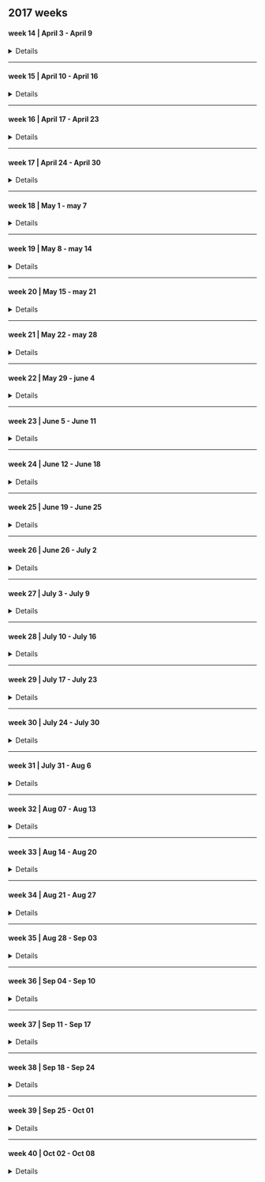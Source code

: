 ## 2017 weeks

#### week 14 | April 3 - April 9

<details>

##### 2017, April 3 --- Monday

|Time | Glucose | Units | Comment|
|-------|------|-------|---------------|
|       |      |       | uneasy sleep  |
| 08:00 | 15.3 | 12 NR |               | 
| 11:00 |      |       |  soup         |
| 13:00 | 23.4 | 14 NR |               |
| 16:24 | 21   | 20 NR |               | 
| 21:00 |      |       | Salade, Rode Biet |
| 22:00 | 18   | 50 TJ |                   |

##### 2017, April 4 --- Tuesday

|Time | Glucose | Units | Comment|
|-------|-------|-------|---------------------|
|       |       |       | good sleep          |
| 08:15 | 9.7   | 10 NR |                     |
| 13:00 | 19.2  | 12 NR |                     |
| 1600  |       |       | bag of crisps/snack |
| 19:47 | 16.2  | 20 NR |                     |
| 22:00 |       | 50 TJ |                     |

##### 2017, April 5 --- Wednesday

|Time | Glucose | Units | Comment|
|-------|------|-------|---------|
| 08:15 | 11.5 | 12 NR |         |
| 13:00 | 18.2 | 14 NR |         |
| 16:00 |      |       | orange big  |
| 18:00 | 22.1 | 20 NR |             |
| 22:00 |      | 50 TJ | snack .. i don't know what |

##### 2017, April 6 --- Thursday

|Time | Glucose | Units | Comment|
|-----|--------|--------|-------------------------------------|
| 08:15 | 15.3 |  12 NR |                                     |
| 10:00 |      |        |  half big orange                    |
| 13:00 | 21   |  14 NR |                                     |
| 15:00 |      |        | granaat appel drink + casave crisps |
| 18:00 | 27.1 |  20 NR |                                     |
| 19:00 |      |        | juice                               |
| 22:00 | 22   |  50 TJ |                                     |

##### 2017, April 7 --- Friday

|Time | Glucose | Units | Comment|
|-----|---------|-------|--------|
| 8:30  | 11.5  | 12 NR |        | 
| 12:00 | 17.5  |  4 NR |        |
| 13:00 | ?     | 12 NR |        |
| 16:00 | 23.7  |  6 NR |               |
| 16:40 | 20 eh |       | early dinner  |
| 22:00 |       | 50 TJ |               | 

##### 2017, April 8 --- Saterday

|Time | Glucose | Units | Comment|
|-----|---------|-------|--------|
| 05:00 |       |       | 's nacht chocolade. (honger) |
| 08:00 | 17.0  | 14 NR |        | 
| 13:00 | 21.0  | 14 NR |        | 
| 15:30 | 21.0  |  6 NR |        |
| 18:00 | 21.0  | 22 NR |        |
| 22:00 |       | 54 TJ |        |

##### 2017, April 9 --- Sunday

|Time | Glucose | Units | Comment|
|-----|---------|-------|--------|
| 08:30 |  12.9 | 14 NR |        |
| 13:00 |  24.0 | 14 NR |        |
| 17:20 |  22.0 | 22 NR |        |
| 22:00 |  20.4 | 50 TJ |        |

</details>




---------------

#### week 15 | April 10 - April 16

<details>

##### 2017, April 10 --- Monday

|Time | Glucose | Units | Comment|
|-----|---------|-------|--------|
| 07:00 |       |       | not feeling ok |
| 08:00 | 12.7  | 14 NR |                |
| 10:00 |       |  6 NR |                |
| 13:00 | 19.7  | 14 NR | feeling OK     |
| 18:00 | 19.3  | 22 NR | feeling OK     |
| 20:00 |       |       | wit bolletje and sap |
| 22:00 |       |  6 NR |                |
| 22:00 |       | 50 TJ |                |


##### 2017, April 11 --- Tuesday

|Time | Glucose | Units | Comment|
|-----|---------|-------|--------|
| 06:00 |         |       | poor sleep  |
| 08:15 | 17.7    | 14 NR |             |
| 12:15 | 22.2    |  6 NR |           |
| 12:45 |         |       | lunch  |
| 13:15 |         | 14 NR |        |
| 15:00 |         |       | sandwhich |
| 17:15 | 27      | 22 NR |        |
| 19:50 | 20.1    |  6 NR |        |
| 22:10 | 16.4    | 50 TJ |        |

##### 2017, April 12 --- Wednesday

|Time | Glucose | Units | Comment|
|-----|---------|-------|--------|
| 08:15 | 9.3  | 14 NR |     |
| 12:20 | 21.7 |  6 NR |     |
| 13:00 |      | 14 NR |     |
| 13:00 |      |       | lunch      |
| 15:45 | 24.2 |  6 NR |            |
| 16:40 |      |       | cup a soup |
| 18:00 | 24   | 22 NR |            |
| 22:00 | 15.1 |  4 NR |            |
| 22:00 |      | 50 TJ |            |

##### 2017, April 13 --- Thursday

|Time | Glucose | Units | Comment|
|-----|---------|-------|--------|
| 08:15 |  14.1 | 16 NR |        |
| 11:45 | 23.9  |  6 NR |        |
| 12:45 | 24.6  | 16 NR |        |
| 14:20 |      |        | orange + 1/5 banana |
| 18:00 | 22.0 |  22 NR |        |
| 19:20 | 22.0 |        |        |
| 22:00 |      |  55 TJ |  per dienstdoende mdl arts |


##### 2017, April 14  --- Friday

|Time | Glucose | Units | Comment|
|-----|---------|-------|--------|
| 06:00 |       |       | poor sleep  |
| 08:15 | 10.0  | 14 NR |             |
| 11:30 | 24.4  |  6 NR |             |
| 18:00 | 22    | 22 NR |             |
| 22:00 | 23    |  6 NR |             |
| 22:00 |       | 55 TJ |             |

##### 2017, April 15 --- Saterday

|Time | Glucose | Units | Comment|
|-----|---------|-------|--------|
| 07:50 | 14.9  | 16 NR |        |
| 12:45 | 19.9  | 18 NR |        |
| 18:00 | 22.2  | 24 NR |        |
| 22:00 |       | 55 TJ |        |

##### 2017, April 16 --- Sunday

|Time | Glucose | Units | Comment|
|-----|---------|-------|--------|
|       |       |          |  slecht geslapen door hoest |
|       |       |          |  taai slijm                 |
| 07:20 |       |          |  hoest drank                |
| 08:20 | 12.6  |  16 NR   |                             |
| 13:00 | 15.1  |  16 NR   |                             |
| 18:35 | 19.2  |  24 NR   |                             |
| 22:00 | 27.3  |  7  NR   | net na sinas appelsap       |
| 22:00 |       |  55 TJ   |                             |

</details>

---------------

#### week 16 | April 17 - April 23

<details>

##### 2017, April 17 --- Monday

|Time | Glucose | Units | Comment|
|-----|---------|-------|--------|
| 03:20 |       |          |  hoest drank   |
| 08:20 | 13.3  |  14 NR   |                |
| 13:20 | 20.2  |  14 NR   |        |
| 17:30 | 25    |   8 NR   | misselijk na opstaan  |
| 18:30 |       |  22 NR   | niet misselijk meer   |
| 22:00 |       |  55 TJ   | voelt redelijk        | 

##### 2017, April 18 --- Tuesday

|Time | Glucose | Units | Comment|
|-----|---------|-------|--------|
| 07:45 | 12.9  | 16 NR |        |
| 12:30 | 23.2  |  4 NR | lunch  |
| 13:30 | 23.2  | 15 NR |        |
| 17:50 | 17    | 24 NR | diner  |
| 22:00 | 19    | 3 NR  |        |
| 22:00 |       | 56 TJ |        |

##### 2017, April 19 --- Wednesday

|Time | Glucose | Units | Comment|
|-------|------|--------|--------|
| 08:00 | 13.3 | 16 NR  |        |
| 12:15 | 19.0 |  4 NR 
| 13:20 |      | 14 NR 
| 18:00 |      | 22 NR  | diner |
| 21:00 |      |        | snack |
| 22:00 |      | 56 TJ  |       |
| 00:30 | 21   |  6 NR  |       |

##### 2017, April 20 --- Thursday

|Time | Glucose | Units | Comment|
|-------|------|--------|--------|
| 07:45 | 11.2  | 16 NR | hungry |
| 12:30 | 19.2  | 18 NR |        |
| 18:00 | 19.4  | 26 NR |        |
| 21:30 | 15.0  | 55 TJ |        |

##### 2017, April 21 --- Friday

|Time | Glucose | Units | Comment|
|-------|------|--------|------------------|
| 03:00 |      |        | hoest drank      |
| 08:15 | 14.9 | 16 NR  |                  |
| 13:00 | 27.  | 18 NR  | net na traplopen |
| 16:00 |      |        | mandarijn        |
| 16:25 | 26   |  8 NR  |                  |
| 19:00 | 19.0 | 26 NR  |                  |
| 22:00 |      | 55 TJ  |                  |

##### 2017, April 22 --- Saterday

|Time | Glucose | Units | Comment|
|-------|------|--------|------------------|
| 07:00 |      |        | good sleep       | 
| 08:00 | 8.5  | 14 NR  |                  |
| 12:45 | 26   | 19 NR  |                  |
| 16:30 | 24   |  8 NR  |                  |
| 18:00 |      | 22 NR  | dinner           |
| 22:00 | 16   |  3 NR  |                  |
| 22:00 |      | 55 TJ  |                  |

##### 2017, April 23 --- Sunday

|Time | Glucose | Units | Comment|
|-------|------|--------|------------------|
| 08:05 | 10.5 | 15 NR  |                  |
| 13:20 | 23   | 20 NR  | niet nuchter     |
| 18:20 | 21   | 26 NR  |                  |
| 22:00 | 20   |  4 NR  |                  |
| 22:00 |      | 55 TJ  |                  |

</details>

---------------

#### week 17 | April 24 - April 30

<details>

##### 2017, April 24 --- Monday

|Time | Glucose | Units | Comment|
|-------|------|--------|------------------|
| 08:00 | 8.5  |  14 NR |            |
| 12:45 | 19.0 |  18 NR |            |  
| 18:00 | 16.4 |  25 NR | diner      |
| 21:00 |      |        | snack      |
| 22:00 | 15.9 |  56 TJ | niet bij gespoten  |

##### 2017, April 25 --- Tuesday

|Time | Glucose | Units | Comment|
|-------|------|--------|------------------|
| 08:30 | 12.3 |  16 NR | wakker sinds 06:30 |
| 12:45 | 17   |  18 NR |                    |
| 17:45 | 16.2 |  26 NR | diner              |
| 19:45 | 16.4 |        |                    |
| 22:00 |      |  58 TJ | niet bij gespoten  |

##### 2017, April 26 --- Wednesday

|Time | Glucose | Units | Comment|
|-------|------|--------|------------------|
| 08:10 | 10.7 |  16 NR |   |
| 13:00 | 16.1 |  18 NR |   |
| 19:10 | 19   |  27 NR | laat diner        |
| 23:00 | --   |  58 TJ | niet bij gespoten |

##### 2017, April 27 --- Thursday

|Time | Glucose | Units | Comment|
|-------|------|--------|------------------|
| 08:20 | 10.9 | 16 NR  | gebroken nachtrust |
| 13:00 | 19.  | 19 NR  |                    |
| 17:15 | 20.  | 14 NR  | na sinasappel      |
| 21:00 |      | 10 NR  | laat diner         |
| 22:00 |      | 58 TJ  | niet bij gespoten  |

##### 2017, April 28 --- Friday

|Time | Glucose | Units | Comment|
|-------|------|--------|-------------------|
| 08:00 | 13.1 | 16 NR  |                   | 
| 13:00 |      | 20 NR  |                   |
| 18:10 | 17.2 | 29 NR  |                   |
| 22:00 | 19.2 | 62 TJ  | niet bij gespoten |
 
##### 2017, April 29 --- Saterday

|Time | Glucose | Units | Comment|
|-------|------|--------|-------------------|
| 08:00 | 10.9 | 18 NR  |                   |
| 13:00 | 19.0 | 20 NR  |                   |
| 18:00 | 20.2 | 29 NR  |                   |
| 22:20 |      | 62 TJ  | niet bij gespoten |

##### 2017, April 30 --- Sunday

|Time | Glucose | Units | Comment|
|-------|------|--------|------------------|
| 08:15 | 13.3 | 20 NR  |  + 2 NR          |
| 12:11 | 17.3 | 20 NR  |                  |
| 19.00 | 29.0 | 29 NR  | net na sap.      |
| 22:20 |      | 62 TJ  |                  |
| 22:20 |      |  4 NR  | wel bijgespoten  |

</details>

---------------

#### week 18 | May 1 - may 7

<details>

##### 2017, May 1 --- Monday

|Time | Glucose | Units | Comment|
|-------|------|--------|------------------|
| 08:15 | 8.8  | 18 NR  |                  |
| 13:30 |      | 20 NR  |                  |
| 18:00 |      | 29 NR  |                  |
| 22:20 | 22   | 62 TJ  | 6 NR bij         | 

##### 2017, May 2 --- Tuesday

|Time | Glucose | Units | Comment|
|-------|------|--------|------------------|
|       |      |        | neuropathic pain |
| 08:15 | 11.3 | 18 NR  |                  |
|       |      |        | rubbed nose, caused nose bleed |
| 12:40 | 21.2 | 20 NR  |                  |
| 18:20 |      | 29 NR  |                  |
| 22:30 | 21   | 62 TJ  | 6 NR bij         |

##### 2017, May 3 --- Wednesday

|Time | Glucose | Units | Comment|
|-------|------|--------|------------------|
| 8:20  | 11.5 | 20 NR  |                  |
| 10:20 |      |        | various eating, but feeling good | 
| 13:00 | 27   | 22 NR  |                  |
| 18:00 |      | 29 NR  |                  |
| 22:30 | 25   | 62 TJ  | 7 NR bij         |

##### 2017, May 4 --- Thursday

|Time | Glucose | Units | Comment|
|-------|------|--------|------------------|
| 08:10 | 10.3 | 18 NR  |                  |
| 12:20 |      | 22 NR  |                  |
| 18:00 | 20.1 | 29 NR  |                  |
| 22:20 | 25.8 | 62 TJ  | 8 NR  bij        |   

##### 2017, May 5 --- Friday

|Time | Glucose | Units | Comment|
|-------|------|--------|------------------|
| 08:10 | 13.3 | 20 NR  |                  |
| 13:10 | 18.3 | 20 NR  |                  |
|       |      |        | koek             |
| 18:10 |      | 31 NR  |                  |
| 22:20 |      | 62 TJ  | 6 NR bij         |

##### 2017, May 6 --- Saterday

|Time | Glucose | Units | Comment|
|-------|------|--------|------------------|
| 08:05 | 13.2 | 20 NR  |                  |
| 13:10 | 20.9 | 20 NR  |          |
| 18:10 |      | 29 NR  |          |
| 22:10 | 24.3 | 62 TJ  | 8 NR bij | 

##### 2017, May 7 --- Sunday

|Time | Glucose | Units | Comment|
|-------|------|--------|------------------|
| 08:00 | 14.3 |  22 NR | slecht geslapen  |
| 13:00 | 18.9 |  20 NR |                  |
| 17:30 | 20.4 |  29 NR |                  |
| 22:20 | 21.4 |  62 TJ | 6 NR bij         | 

</details>

---------------

#### week 19 | May 8 - may 14

<details>

##### 2017, May 8 --- Monday

|Time | Glucose | Units | Comment|
|-------|------|--------|------------------|
| 08:10 | 13.5 |  21 NR |                  |
| 13:40 | 22.1 |  22 NR |                  |
| 18:20 | 28   |  31 NR | net iets gegeten |
| 22:30 | 25.3 |   8 NR | late snack voor meting | 
|       |      |  62 TJ |                        |

##### 2017, May 9 --- Tuesday

|Time | Glucose | Units | Comment|
|-------|------|--------|------------------|
| 08:20 | 16.9 | 22 NR  | all een tijdje wakker |
| 13:00 | 22.2 | 24 NR  |                       |
| 18:00 |      | 29 NR  | niet geslapen sinds 13:00 |
| 23:30 | 21   |  6 NR  | 62 TJ                     |

##### 2017, May 10 --- Wednesday

|Time | Glucose | Units | Comment|
|-------|------|--------|------------------|
| 08:30 | 15.4 | 22 NR  | rechter b.been   |
| 13:50 | 26.2 | 24 NR  | buik (zuid)      |
| 18:10 | 25.5 | 31 NR  |                  |
| 22:10 | 19.7 |  4 NR  | 62 TJ            |

##### 2017, May 11 --- Thursday

|Time | Glucose | Units | Comment|
|-------|------|--------|------------------|
| 08:10 | 11.8 | 20 NR  |                  |
| 13:00 | 21   | 24 NR  |                  |
| 18:00 | 24   | 32 NR  |                  |
| 22:00 | 21   |  6 NR  | 62 TJ            |

##### 2017, May 12 --- Friday

|Time | Glucose | Units | Comment|
|-------|------|--------|------------------|
| 08:20 | 13.1 | 22 NR  |                  |
| 11.10 | 21.3 | 20 NR  |                  |
| 14:00 |      |        |  late lunch      |
| 18:15 | 24.5 | 32 NR  |  niet nuchter    |
| 22:20 | 22.6 |  8 NR  |  62 TJ           |

##### 2017, May 13 --- Saterday

|Time | Glucose | Units | Comment|
|-------|------|--------|-------------------------------|
| 08:10 | 15.1 | 24 NR  |                               |
| 13:00 | 21.2 | 25 NR  |                               |
| 15:00 |      |        | nieuws overlijden familie lid | 
| 18:00 | 29.2 | 32 NR  | na juice                      |
| 22:30 | 24.2 | 10 NR  | 62 TJ                         |

##### 2017, May 14 --- Sunday

|Time | Glucose | Units | Comment|
|-------|------|--------|-------------------------------|
|       |      |        | verjaardag, 60!               |
| 08:10 | 15.2 | 24 NR  |                               |
| 12:00 | 23.5 | 25 NR  |                               |  
| 13:00 |      |        | feest                         |
| 18:00 | 33   | 32 NR  |                               |  
| 22:20 | 22   |  8 NR  | 62 TJ                         |

</details>

---------------

#### week 20 | May 15 - may 21

<details>

##### 2017, May 15 --- Monday

|Time | Glucose | Units | Comment|
|-------|------|--------|---------------------------------|
| 08:10 | 11.7 | 20 NR  |                                 |
| 12:15 | 20.8 | 22 NR  | naar  AMC voor HB en kruisbloed |
| 18:00 | 25   | 32 NR  | terug AMC                       |
| 22:00 | 23   | 10 NR  | 62 TJ                           | 

##### 2017, May 16 --- Tuesday

|Time | Glucose | Units | Comment|
|-------|------|--------|-------------------------------|
| 08:10 | 11.9 | 22 NR  |                               |
| 12:00 | 21   | 24 NR  | naar AMC voor transfusie      |
| 18:00 | 17   | 34 NR  | in AMC  , 2 zakken bloed      |
| 23:00 | 23   | 10 NR  | 62 TJ                         | 

##### 2017, May 17 --- Wednesday

|Time | Glucose | Units | Comment|
|-------|------|--------|-------------------------------|
|       |      |        | AMC gastroscopy |
| 18:00 | 25   | 34 NR  |          |
| 22:00 | 25   | 10 NR  | 62 TJ    | 

##### 2017, May 18 --- Thursday

|Time | Glucose | Units | Comment|
|-------|------|--------|-------------------------------|
| 08:15 | 10.1 | 22 NR  |                    |
| 13.07 | 19.9 | 24 NR  |                    |
| 18:50 | 25.5 | 34 NR  | slaperig na roesje |
| 22:10 |      | 10 NR  | 62 TJ              |

##### 2017, May 19 --- Friday

|Time | Glucose | Units | Comment|
|-------|------|--------|-------------------------------|
| 08:20 | 12.2 | 22 NR  |                               |
| 13:00 | 18.8 | 24 NR  |                     |
| 18:20 | 25.5 | 34 NR  | uur eerder aarbeien |
| 22:10 | 20   |  5 NR  | 62 TJ               |

##### 2017, May 20 --- Saterday

|Time | Glucose | Units | Comment|
|-------|------|--------|-------------------------------|
| 08:00 | 14.2 | 22 NR  |                   |
| 13:00 | 27.5 | 25 NR  | voelt niet lekker |
| 15:20 | 29.5 | 12 NR  |                   |
| 18:00 | 18   | 25 NR  |                   |
| 22:00 | 25.9 | 14 NR  | 62 TJ             |

##### 2017, May 21 --- Sunday

|Time | Glucose | Units | Comment|
|-------|------|--------|-------------------------------|
| 08:10 | 10.2 | 24 NR  |                               |
| 12:55 | 17.4 | 26 NR  |       |
| 18:00 | 16.7 | 34 NR  |       |
| 22:00 | 10.3 | 62 TJ  |       |

</details>

---------------

#### week 21 | May 22 - may 28

<details>

##### 2017, May 22 --- Monday

|Time | Glucose | Units | Comment|
|-------|------|--------|---------------------------------|
| 08:00 | 10.2 | 24 NR  |                           |
| 13:00 | 13.2 | 24 NR  |                           |
| 18:00 |      | 34 NR  |                           |
| 22:00 | 12.4 | 62 NR  | did snack after injection |   

##### 2017, May 23 --- Tuesday

|Time | Glucose | Units | Comment|
|-------|------|--------|---------------------------------|
| 08:10 | 14.0 | 24 NR  |  |
| 13:10 | 18.1 | 26 NR  |  |
| 18:00 | 20.1 | 34 NR  |        |
| 22:00 | 20.1 | 62 TJ  | 14 NR  |

##### 2017, May 24 --- Wednesday

|Time | Glucose | Units | Comment|
|-------|------|--------|---------------------------------|
| 08:10 | 11.  | 24 NR  |    |
| 12:45 | 15.3 | 25 NR  |    | 
| 18:00 | 12.2 | 34 NR  |    |
| 22:20 | 15.2 | 62 TJ  | 4 NR   |

##### 2017, May 25 --- Thursday

|Time | Glucose | Units | Comment|
|-------|------|--------|---------------------------------|
| 07:45 | 10.8 | 24 NR  |                                 |
| 13:00 |      | 24 NR  | just after chocolate            | 
| 18:00 | 15.3 | 34 NR  |       |
| 22:20 | 19.1 | 62 NR  | 4 TJ  |

##### 2017, May 26 --- Friday

|Time | Glucose | Units | Comment|
|-------|------|--------|---------------------------------|
| 08:20 | 11.4 |  24 NR | eerste dag v hitte  |
| 13:00 |      |  24 NR |  |
| 18:50 | 18.1 |  34 NR |  |
| 22:00 | 22   |  62 TJ | 8 NR  |

##### 2017, May 27 --- Saterday

|Time | Glucose | Units | Comment|
|-------|------|--------|---------------------------------|
| 07:30 | 11.0 | 22 NR  |                   | 
| 13:00 | 17.1 | 24 NR  |                   |
|       |      | 34 NR  |                   |
| 23:00 | 23.2 | 62 TJ  | 14 NR             |

##### 2017, May 28 --- Sunday

|Time | Glucose | Units | Comment|
|-------|------|--------|---------------------------------|
| 08:10 | 10.5 | 24 NR  |                |
| 13:00 | 17.6 | 24 NR  |                | 
| 18:00 |      | 34 NR  |                |
| 22:00 | 12.2 | 62 TJ  | 4 NR           |

</details>

---------------

#### week 22 | May 29 - june 4

<details>

##### 2017, May 29 --- Monday

|Time | Glucose | Units | Comment|
|-------|------|--------|---------------------------------|
| 08:00 | 12.6 | 24 NR  |  |
| 12:21 | 17.6 | 24 NR  |  |
| 18:00 |      | 34 NR  | injection noticed tingle in mouth/lip  |
| 22:00 | 23.0 | 62 TJ  | 14 NR                                  |

##### 2017, May 30 --- Tuesday

|Time | Glucose | Units | Comment|
|-------|------|--------|---------------------------------|
| 08:10 | 10.5 |  24 NR |        |
| 13:00 |      |  28 NR |        |
| 18:00 |      |  38 NR |        |
| 22:00 | 20.0 |  62 TJ | 10 NR   net gegeten|

##### 2017, May 31 --- Wednesday

|Time | Glucose | Units | Comment|
|-------|------|--------|---------------------------------|
| 08:10 | 11.0 |  24 NR |   |
| 13:00 | 15.4 |  28 NR |   |
| 18:00 |  --  |  38 NR |   |
| 22:10 | 19.2 |  62 TJ | 10 NR - net gegeten  |

##### 2017, June 1 --- Thursday

|Time | Glucose | Units | Comment|
|-------|------|--------|---------------------------------|
| 08:15 | 11.4 |  24 NR |              |
| 10:00 |      |        | soep en brood met chocolade pasta |
| 13:15 | 23.2 |  28 NR | large lunch  |
| 18:00 | 24.9 |  38 NR | light dinner |
| 22:00 | 17.1 |  62 TJ | 8 NR         |

##### 2017, June 2 --- Friday

|Time | Glucose | Units | Comment|
|-------|------|--------|---------------------------------|
| 08:10 | 10.8 | 24 NR  |         |
| 13:20 | 15.3 | 28 NR  |         |
| 18:45 | 16.8 | 38 NR  |         |
| 22:20 | 15.4 | 62 TJ  | 6 NR    |

##### 2017, June 3 --- Saterday

|Time | Glucose | Units | Comment|
|-------|------|--------|---------------------------------|
| 07:45 | 11.7 |  24 NR |   |
| 14:00 |      |  28 NR |   |
| 17:00 | 23   |  38 NR |   | 
| 22:10 | 22.2 |  62 TJ | 14 NR  |

##### 2017, June 4 --- Sunday

|Time | Glucose | Units | Comment|
|-------|------|--------|---------------------------------|
| 08:20 | 8.8  |  24 NR |   |
| 13:10 | 17.5 |  28 NR |   |
| 18:00 |      |  38 NR |   |
| 22:10 | 20.3 |  62 TJ | 12 NR  | 

</details>

---------------

#### week 23 | June 5 - June 11

<details>

##### 2017, June 5 --- Monday

|Time | Glucose | Units | Comment|
|-------|------|--------|---------------------------------|
| 08:35 | 9.4  | 24 NR  |  good sleep   |
| 11:57 | 14.5 | 28 NR  |               |
| 18:05 | 15.2 | 38 NR  |               |
| 23:00 |      | 62 TJ  | 10 NR , late night sandwhiches |

##### 2017, June 6 --- Tuesday

|Time | Glucose | Units | Comment|
|-------|------|--------|---------------------------------|
| 08:30 | 15.5 |  24 NR |           |
| 12:45 | 19.5 |  30 NR |           |
| 18:00 |      |  38 NR | net ijs   |
| 22:00 | 17.1 |  62 TJ | 14 NR     |

##### 2017, June 7 --- Wednesday

|Time | Glucose | Units | Comment|
|-------|------|--------|---------------------------------|
| 08:00 | 11.7 |  26 NR |         |
| 13:00 |      |  28 NR | AMC     |
| 18:00 |      |  38 NR | AMC     |
| 22:00 | 18.1 |  62 TJ | 15 NR   |

##### 2017, June 8 --- Thursday

|Time | Glucose | Units | Comment|
|-------|------|--------|---------------------------------|
| 08:10 | 11.3 |  26 NR |               |
| 12:30 | 18.9 |  28 NR |               |
| 17:00 |      |        | snack, banaan |
| 19:00 | 28.1 |  38 NR |               |
| 22:20 | 24.9 |  62 TJ | 15 NR         |

##### 2017, June 9 --- Friday

|Time | Glucose | Units | Comment|
|-------|------|--------|---------------------------------|
| 08:10 | 11.2 |  26 NR |                   |
| 13:20 | 22.9 |  28 NR | net na boterham   |
| 17:00 |      |  38 NR | AMC, Ijzer infuus |
| 22:20 |      |  62 TJ | 15 NR             | 

##### 2017, June 10 --- Saterday

|Time | Glucose | Units | Comment|
|-------|------|--------|---------------------------------|
| 08:10 | 10.7 |  26 NR |        |
| 12:30 | 20.1 |  28 NR |        |
| 18:00 | 16.6 |  38 NR |        |
| 22:00 |      |  62 TJ | 15 NR  |

##### 2017, June 11 --- Sunday

|Time | Glucose | Units | Comment|
|-------|------|--------|---------------------------------|
| 07:30 | 10.3 |  26 NR |        |
| 13:00 | 15.0 |  28 NR |        |
| 18:10 | 14.8 |  38 NR |        |
| 22:10 | 12.4 |  62 TJ | 4 NR   |

</details>

---------------

#### week 24 | June 12 - June 18

<details>

##### 2017, June 12 --- Monday

|Time | Glucose | Units | Comment|
|-------|------|--------|---------------------------------|
| 07:30 |  9.9 | 26 NR  |   |
| 12:00 |      | 28 NR  | ready for dentist |
| 19:00 | 15.7 | 38 NR  | diner |
| 22:10 | 17.8 | 62 TJ  | 15 NR  |

##### 2017, June 13 --- Tuesday

|Time | Glucose | Units | Comment|
|-------|------|--------|---------------------------------|
| 08:20 |  9.5 | 26 NR  |  |
| 13:00 | 12.9 | 28 NR  |  |
| 18:00 | 12.7 | 38 NR  |  |
| 22:00 |  9.9 | 62 TJ  | 10 NR  + half orange + 2 sandwich |

##### 2017, June 14 --- Wednesday

|Time | Glucose | Units | Comment|
|-------|------|--------|---------------------------------|
| 08:00 | 10.4 | 26 NR  |   |
| 12:30 | 16.9 | 28 NR  |   |
| 18:25 | 13.1 | 38 NR  |   |
| 22:40 | 14.1 | 62 TJ  | 16 NR + crackers + half orange  |

##### 2017, June 15 --- Thursday

|Time | Glucose | Units | Comment|
|-------|------|--------|---------------------------------|
| 08:10 | 11.2 | 26 NR  |           |
| 08:30 |      |        | bloedneus |
| 12:30 | 11.2 | 28 NR  |           |
| 18:00 | 13.4 | 38 NR  |       |
| 23:00 | 14.9 | 62 TJ  | 14 NR |

##### 2017, June 16 --- Friday

|Time | Glucose | Units | Comment|
|-------|------|--------|---------------------------------|
| 08:00 |  7.9 | 26 NR  |   |
| 13:00 | 14.7 | 28 NR  |   |
| 20:00 | 17.9 | 38 NR  | na softijs  |
| 23:00 | 15.3 | 62 TJ  | 15 NR |

##### 2017, June 17 --- Saterday

|Time | Glucose | Units | Comment|
|-------|------|--------|---------------------------------|
| 08:00 | 9.2  | 26 NR  | cough med na meet resultaat     |
| 13:00 | 17.9 | 28 NR  | net na ijsje |
| 18:00 |      | 38 NR  |              |
| 22:00 | 14.9 | 62 TJ  | 15 NR        |

##### 2017, June 18 --- Sunday

|Time | Glucose | Units | Comment|
|-------|------|--------|---------------------------------|
| 08:00 | 10.4 | 26 NR  |   |
| 11:20 |      | 28 NR  |   |
| 17:45 | 19.7 | 38 NR  |   |
| 22:40 | 12.7 | 60 TJ  | 14 NR |

</details>

---------------

#### week 25 | June 19 - June 25

<details>

##### 2017, June 19 --- Mon

|Time | Glucose | Units | Comment|
|-------|------|--------|---------------------------------|
| 08:00 |  8.2 |  26 NR |       |
| 12:37 | 13.7 |  28 NR |       | 
| 18.25 | 11.3 |  38 NR |       |
| 22:20 | 10.7 |  60 TJ | 10 NR | 

##### 2017, June 20 --- Tue

|Time | Glucose | Units | Comment|
|-------|------|--------|---------------------------------|
| 08:00 |  8.8 |  26 NR |         | 
| 12:30 | 19.7 |  28 NR | pack belvita rond 10:00 |
| 17:10 | 10.4 |  38 NR |         |
| 22:00 |  8.8 |  60 TJ | 8 NR    |

##### 2017, June 21 --- Wed

|Time | Glucose | Units | Comment|
|-------|------|--------|---------------------------------|
| 07:30 |  8.3 |  26 NR |        |
| 12:30 | 12.3 |  28 NR |        | 
| 18.30 | 20   |  38 NR | after cheese cracker |
| 22:00 | 12.  |  60 TJ | 12 NR  |

##### 2017, June 22 --- Thu

|Time | Glucose | Units | Comment|
|-------|------|--------|---------------------------------|
| 08:00 |  7.9 |  28 NR |        |
| 12:30 | 12.4 |  32 NR |        |
| 18.30 | 10.3 |  40 NR |        |
| 22:00 |      |  60 TJ | 10 NR  |

##### 2017, June 23 --- Fri

|Time | Glucose | Units | Comment|
|-------|------|--------|---------------------------------|
| 08:00 |  8.9 |  28 NR |         |
| 12:30 | 13.9 |  32 NR |         |
| 18.00 |      |  40 NR |         |
| 22:00 |      |  60 TJ | 10 NR   |

##### 2017, June 24 --- Sat

|Time | Glucose | Units | Comment|
|-------|------|--------|---------------------------------|
| 08:00 |  8.7 |  28 NR | belvita |
| 12:30 | 17.2 |  32 NR |         | 
| 18.00 |      |  42 NR |         |
| 22:00 | 10.4 |  60 TJ | 4 NR    |

##### 2017, June 25 --- Sun

|Time | Glucose | Units | Comment|
|-------|------|--------|---------------------------------|
| 08:00 |  8.3 |  28 NR |         |
| 12:30 | 12.6 |  32 NR |         |
| 18.00 | 13.9 |  42 NR |         |
| 22:00 | 16.9 |  60 TJ | 16 NR   | 

</details>

---------------

#### week 26 | June 26 - July 2

<details>

##### 2017, June 26 --- Mon

|Time | Glucose | Units | Comment|
|-------|------|--------|---------------------------------|
| 08:00 |  8.2 |  28 NR |                                 |
| 13:00 | 12.9 |  32 NR |                                 |
| 18:00 |      |  42 NR |                                 | 
| 22:00 | 13.5 |  60 TJ |   10 NR                         |

##### 2017, June 27 --- Tue

|Time | Glucose | Units | Comment|
|-------|------|--------|---------------------------------|
| 08:00 | 10.0 |  28 NR |                                 |
| 12:00 | 12.9 |  38 NR |                                 | 
| 18:00 | 18.9 |  42 NR |                                 | 
| 22:00 | 21   |  60 TJ |  18 NR                          |

##### 2017, June 28 --- Wed

|Time | Glucose | Units | Comment|
|-------|------|--------|---------------------------------|
| 08:00 |  7.0 |  28 NR |                                 |
| 13:00 | 15.3 |  32 NR |                                 |
| 20:00 | 13.8 |  42 NR |                                 | 
| 23:00 | 15.8 |  60 TJ | 16 NR                           |

##### 2017, June 29 --- Thu

|Time | Glucose | Units | Comment|
|-------|------|--------|---------------------------------|
| 08:10 | 10.5 |  28 NR |  had juice earlier              |
| 13:00 | 13.8 |  32 NR |                                 |
| 18:00 |      |  42 NR |                                 |
| 23:00 | 16.6 |  62 TJ |  16 NR                          |

##### 2017, June 30 --- Fri
 
|Time | Glucose | Units | Comment| 
|-------|------|--------|---------------------------------|
| 08:10 |  9.0 |  26 NR |                                 |
| 12:00 | 12.5 |  32 NR |                                 |
| 18:00 |      |  42 NR |                                 |
| 22:15 | 21   |  60 TJ | 18 NR                           |

##### 2017, July 1 --- Sat

|Time | Glucose | Units | Comment|
|-------|------|--------|---------------------------------|
| 08:00 | ?    |      ? | forgot injection                |
| 11:00 |  19  |  28 NR |                                 |
| 14:00 |  15  |  32 NR |                                 |
| 19:00 | 14.9 |  42 NR |                                 |
| 23:00 | 14.9 |  60 TJ |  14 NR                          |

##### 2017, July 2 --- Sun

|Time | Glucose | Units | Comment|
|-------|------|--------|---------------------------------|
| 08:00 |  9.2 |  28 NR |                                 |
| 11:00 | 13.5 |  32 NR |                                 |
| 17:45 | 14.7 |  42 NR |                                 |
| 22:00 | 17.3 |  60 TJ | 18 NR                           |

</details>

---------------

#### week 27 | July 3 - July 9

<details>

##### 2017, July 3 --- Mon

|Time | Glucose | Units | Comment|
|-------|------|--------|---------------------------------|
| 08:00 |  9.4 |  28 NR |            |
| 12:30 | 16.6 |  32 NR |            |
| 17:30 | 13.9 |  42 NR |            |
| 22:00 | 10.0 |  62 TJ |     4 NR   |

##### 2017, July 4 --- Tue

|Time | Glucose | Units | Comment|
|-------|------|--------|---------------------------------|
| 08:15 |  9.6 |  28 NR |                     | 
| 12:15 | 14.0 |  32 NR |                     |
| 18:00 | 12.8 |  42 NR |                     | 
| 23:00 |  9.9 |  60 TJ |   geen nacht snack  |

##### 2017, July 5 --- Wed

|Time | Glucose | Units | Comment|
|-------|------|--------|---------------------------------|
| 08:00 | 11.7 |  28 NR |  al lang wakker                 | 
| 12:40 | 16.7 |  32 NR |  4 NR                           |
| 17:40 | 14.9 |  42 NR |                                 |   
| 22:30 | 11.9 |  60 TJ |  8 NR                           |

##### 2017, July 6 --- Thu

|Time | Glucose | Units | Comment|
|-------|------|--------|---------------------------------|
| 08:10 | 10.7 |  28 NR | vroeg wakker                    | 
| 13:00 | 13.9 |  32 NR |                                 |
| 18:25 | 12.9 |  42 NR |                                 |
| 23:00 |  9.5 |  62 TJ |  6 NR  , nuts and few grapes    |

##### 2017, July 7 --- Fri

|Time | Glucose | Units | Comment|
|-------|------|--------|----------------------------------|
| 08:00 | 11.2 |  28 NR | vroeg wakker                     |
| 13:00 |      |  32 NR | AMC                              |  
| 18:00 |      |  48 NR | ate long before insuline, in AMC |
| 22:00 | 20   |  62 TJ | 20 NR                            |

##### 2017, July 8 --- Sat

|Time | Glucose | Units | Comment|
|-------|------|--------|---------------------------------|
| 07:40 |  8.9 |  28 NR |                       | 
| 10:00 |      |        | small nose bleed      |
| 11:40 | 13.1 |  32 NR |                       |
| 16:00 |      |   8 NR | hungry, food          |
| 18:20 | 15.8 |  42 NR | dinner                |
| 21:00 |      |        | small snack           |
| 23:00 | 12.2 |  62 TJ | 14 NR                 | 

##### 2017, July 9 --- Sun

|Time | Glucose | Units | Comment|
|-------|------|--------|----------------------------------|
| 08:10 | 12.3 |  28 NR |  broken sleep                    |
| 13:00 | 15.1 |  32 NR | 1 pannekoek + strawberry + kwark |
| 17:45 | 16.6 |  42 NR |                                  |
| 22:00 | 15.3 |  62 TJ | 16 NR                            |

</details>



---------------

#### week 28 | July 10 - July 16

<details>

##### 2017, July 10 --- Mon

|Time | Glucose | Units | Comment|
|-------|------|--------|---------------------------------|
| 08:00 | 11.0 | 28 NR  |           |
| 13:00 | 13.4 | 32 NR  |           |
| 18:00 | 15.9 | 42 NR  |           |
| 22:00 | 13.5 | 62 TJ  | 17 NR     |

##### 2017, July 11 --- Tue

|Time | Glucose | Units | Comment|
|-------|------|--------|---------------------------------|
| 08:00 | 7.9  | 28 NR  |          |
| 12:10 | 13.2 | 32 NR  |          |
| 16:42 | 13.8 | 42 NR  |          |
| 22:00 | 13.7 | 62 TJ  | 17 NR  niet nuchter, na sinasappelsap |

##### 2017, July 12 --- Wed

|Time | Glucose | Units | Comment|
|-------|------|--------|---------------------------------|
| 07:15 | 12   | 28 NR  |  vroeg wakker, niet nuchter     |
| 12:00 | 18   | 32 NR  |                                 |
| 17:50 | 20   | 42 NR  |  MDL arts Dr Beuers belt en verhoogt lactulose  |
| 21:30 | 10.1 | 62 TJ  | 16 NR                            |

##### 2017, July 13 --- Thu

|Time | Glucose | Units | Comment|
|-------|------|--------|---------------------------------|
| 08:00 |  9.7 | 28 NR  | vroeg wakker                    |
| 10:00 |      |        | kleine bloedneus                | 
| 12:30 | 14.3 | 32 NR  | heel moe                        | 
| 18:00 | 14.4 | 42 NR  |                                 | 
| 22:00 | 12.5 | 62 TJ  | 18 NR                           |

##### 2017, July 14 --- Fri

|Time | Glucose | Units | Comment|
|-------|------|--------|---------------------------------|
| 07:30 |  9.8 | 28 NR  |         | 
| 12:40 | 17.9 | 32 NR  |         | 
| 18:00 | 11.9 | 42 NR  |         |
| 22:30 | 6.8  | 62 TJ  | 10 NR   |

##### 2017, July 15 --- Sat

|Time | Glucose | Units | Comment|
|-------|------|--------|---------------------------------|
| 08:00 | 10.7 | 28 NR  |                                 |
| 13:00 | 16.7 | 32 NR  | zelf gewinkeld                  |
| 18:15 | 14.0 | 42 NR  |                                 |
| 22:00 | 15.2 | 62 TJ  |  18 NR                          |

##### 2017, July 16 --- Sun

|Time | Glucose | Units | Comment|
|-------|------|--------|---------------------------------|
| 08:10 | 7.9  | 28 NR  |                                 | 
| 10:00 |      |        |      bloedneus                  |
| 13:00 | 11.8 | 32 NR  |                                 |
| 18:00 | ?    | 42 NR  |                                 | 
| 22:00 | ?    | 62 TJ  | 18 NR                           |

</details>

---------------

#### week 29 | July 17 - July 23

<details>

##### 2017, July 17 --- Mon

|Time | Glucose | Units | Comment|
|-------|------|--------|---------------------------------|
|08:00  | 8.2  |  28 NR |     |
|12:00  | 11.8 |  32 NR |     |
|18:30  | 19.5 |  42 NR |     |
|22:00  | 16.1 |  62 TJ |     | 

##### 2017, July 18 --- Tue

|Time | Glucose | Units | Comment|
|-------|------|--------|---------------------------------|
| 08:09 |  9.6 |  30 NR | start verhoogd Novorapid + 2 EH | 
| 13:00 |      |  34 NR |                    |
| 18:00 |      |  44    |                    |
| 23:33 | 10.0 |  62 TJ | only, no novorapid |

##### 2017, July 19 --- Wed

|Time | Glucose | Units | Comment|
|-------|------|--------|---------------------------------|
| 08:30 | 10.0 | 30 NR  |       |
| 11:30 | 12.3 | 34 NR  | AMC   |
| 18:00 |      | 44 NR  | AMC   |
| 22:00 | 11.5 | 62 TJ  | 10 NR |

##### 2017, July 20 --- Thu

|Time | Glucose | Units | Comment|
|-------|------|--------|---------------------------------|
| 08:10 | 10.2 |  30 NR |       |
| 12:30 | 12.2 |  34 NR |       |
| 18:21 | 11.1 |  44 NR |       |
| 22:00 | 11.5 |  62 TJ | 14 NR |

##### 2017, July 21 --- Fri

|Time | Glucose | Units | Comment|
|-------|------|--------|---------------------------------|
| 08:10 | 10.7 | 30 NR |                               |
| 13:20 | 13.9 | 34 NR |                               |
| 18:00 | 10.7 | 44 NR |                               |
| 22:00 |      | 62 TJ | 18 NR | 2 bowls of muesli.... | 

##### 2017, July 22 --- Sat

|Time | Glucose | Units | Comment|
|-------|------|--------|---------------------------------|
| 07:50 | 13.8 | 30 NR  |  + 2 NR                                       |
| 11:20 | 15.0 | 34 NR  |  + 2 NR                                       |
| 18:00 |      | 44 NR  |  + 2 NR  mini magnum ..out of my "control"... |
| 22:00 | 14.7 | 62 TJ  |  18 NR                                        |

##### 2017, July 23 --- Sun

|Time | Glucose | Units | Comment|
|-------|------|--------|---------------------------------|
| 08:20 | 9.2  |  30 NR |                  |
| 12:20 | 12.8 |  34 NR |                  |
| 16:00 |      |        | mini magnum .... |
| 18:00 | 15.4 |  46 NR | warm..           |
| 22:20 | 18.2 |  62 TJ | 18 NR            |

</details>

---------------

#### week 30 | July 24 - July 30

<details>

##### 2017, July 24 --- Mon

|Time | Glucose | Units | Comment|
|-------|------|--------|---------------------------------|
| 08:19 |  8.8 | 30 NR  |                                 |
| 11:56 | 13.2 | 34 NR  |                                 |
| 18:00 |      | 44 NR  |                                 | 
| 21:42 | 16.2 | 62 TJ  | 16 NR                           | 


##### 2017, July 25 --- Tue

|Time | Glucose | Units | Comment|
|-------|------|--------|---------------------------------|
| 08:08 |  8.1 | 30 NR  |                                 | 
| 12:08 | 12.3 | 34 NR  |                                 | 
| 17:15 | 12.3 | 44 NR  |                                 |
| 22:00 |      | 62 TJ  | 16 NR                           |


##### 2017, July 26 --- Wed

|Time | Glucose | Units | Comment|
|-------|------|--------|---------------------------------|
|  8:14 |  8.8 | 30 NR  |                                 |
| 13:00 |      | 34 NR  |                                 |        
| 17:55 | 10.1 | 44     |                                 |
| 22:00 |      | 62 TJ  | 16 NR                           |

##### 2017, July 27 --- Thu

|Time | Glucose | Units | Comment|
|-------|------|--------|---------------------------------|
| 08:12 |  7.8 | 30 NR  |           |
| 13:05 | 10.8 | 34 NR  | diaree    |
| 18:00 |  8.3 | 34 NR  | diaree    |
| 22:00 |  6.6 | 60 TJ  |           |

##### 2017, July 28 --- Fri

|Time | Glucose | Units | Comment|
|-------|------|--------|---------------------------------|
| 08:00 |  9.0 |        | diaree, all night - no appetite,         | 
|       |      |        | no insuline given yet                    |
|       |      |        | + vommit, food undigested from lastnight |
| 13:30 | 13.3 |        | Doctor Home visit, advised ORS           |
| 15:00 |      |  15 NR | temp:37.6                                |
| 19:00 | 12.3 |  44 NR | no real appetite  ORS + Crackers + beleg |
| 22:00 |  6.9 |  60 TJ |                                          | 


##### 2017, July 29 --- Sat

|Time | Glucose | Units | Comment|
|-------|------|--------|---------------------------------|
| 07:30 | 6.3  |  30 NR |  good sleep, hungry  temp:36.6  |
| 13:00 | 7.7  |  28 NR |  ORS + crackers + beleg |
| 18:00 | 8.5  |  35 NR |                     |
| 22:00 | 5.9  |  55 TJ |  honger, sandwich   |

##### 2017, July 30 --- Sun

|Time | Glucose | Units | Comment|
|-------|------|--------|---------------------------------|
| 06:00 |  8.8 |        | check sugar early               |
| 08:00 |      |  30 NR | honger                          |
| 13:00 |  9.7 |  34 NR |              |
| 18:20 | 11.7 |  44 NR |              |
| 22:00 |  7.7 |  60 TJ | niet nuchter | 

</details>

---------------

#### week 31 | July 31 - Aug 6

<details>

##### 2017, July 31 --- Mon

|Time | Glucose | Units | Comment|
|-------|------|--------|---------------------------------|
|  7:10 | 7.7  |        |                                 |
| 08:00 |      | 30 NR  |                                 | 
| 13:00 | 10.8 | 34 NR  |        |
| 18:00 |  8.9 | 33 NR  |        |
| 22:00 |  7.3 | 60 TJ  |        |

##### 2017, Aug 1 --- Tue

|Time | Glucose | Units | Comment|
|-------|------|--------|---------------------------------|
| 08:10 |  7.5 |  30 NR |       |
| 13:00 | 10.3 |  34 NR |       |
|       |      |  44 NR |       |  
| 22:00 | 7.9  |  60 TJ |       |

##### 2017, Aug 2 --- Wed

|Time | Glucose | Units | Comment|
|-------|------|--------|---------------------------------|
| 07.07 |  7.0 | 30 NR  |                                 |
| 16:00 |      | 34 NR  | AMC , kaak chirurgie - valium   |
| 19:30 |      | 44 NR  |   |
| 23:00 | 10.3 | 60 TJ  |   |

##### 2017, Aug 3 --- Thu

|Time | Glucose | Units | Comment|
|-------|------|--------|---------------------------------|
| 07:45 |  7.7 |  30 NR |               |
| 13:00 |      |  34 NR |  niet nuchter |
| 17:30 |  9.2 |  44 NR |               |
| 22:10 | 10.9 |  60 TJ |   10 NR       | 

##### 2017, Aug 4 --- Fri

|Time | Glucose | Units | Comment|
|-------|------|--------|---------------------------------|
| 08:00 |  6.8 |  30 NR |   |
| 12:10 |      |  34 NR |   |
| 17:20 | 10.0 |  44 NR |   |
| 22:20 |  9.8 |  60 TJ |   |

##### 2017, Aug 5 --- Sat

|Time | Glucose | Units | Comment|
|-------|------|--------|---------------------------------|
| 07:00 |  7.6 |        |                 |
| 08:00 |      |  30 NR | snack 10:00     |
| 13:00 | 15.8 |  34 NR |                 |
| 18:00 |      |  44 NR |                 |
| 22:00 | 12.7 |  62 TJ | 14 NR   niet nuchter, 2 paracetamol |

##### 2017, Aug 6 --- Sun

|Time | Glucose | Units | Comment|
|-------|------|--------|---------------------------------|
| 07:00 |      |        | 2 paracetamol, kaak pijn        |
| 08:00 |  7.8 |  30 NR |                |
| 12:00 | 10.1 |  34 NR |                |
| 14:20 |      |        | 2 paracetamol  |
| 16:10 | 13.3 |  44 NR | niet nuchter   | 
| 22:10 | 13.8 |  62 TJ | 14 NR          |

</details>

---------------

#### week 32 | Aug 07 - Aug 13


<details>



##### 2017, Aug 07 --- Mon

|Time | Glucose | Units | Comment|
|-------|------|--------|---------------------------------|
| 08:04 |  8.1 | 30 NR  |                                 |
| 12:18 | 12.8 | 34 NR  |                                 |
| 18:00 |      | 44 NR  |                                 | 
| 22:01 |  9.9 | 62 TJ  |  no NR                          |


##### 2017, Aug 08 --- Tue

|Time | Glucose | Units | Comment|
|-------|------|--------|---------------------------------|
| 07:57 |  7.3 | 30 NR  |                                 |
| 11:31 | 11.5 | 34 NR  |                                 |
| 16:47 | 10.6 | 44 NR  |                                 |
| 21:06 | 11.1 | 62 TJ  | 8 NR                            |


##### 2017, Aug 09 --- Wed

|Time | Glucose | Units | Comment|
|-------|------|--------|---------------------------------|
| 08:18 |  8.7 | 30 NR  |                                 |
| 12:08 | 11.5 | 34 NR  |                                 |
| 17:25 | 11.0 | 44 NR  |                                 |
| 21:40 | 10.0 | 62 TJ  |  3 NR                           |


##### 2017, Aug 10 --- Thu

|Time | Glucose | Units | Comment|
|-------|------|--------|---------------------------------|
| 08:02 |  8.7 | 30 NR  |                                 |
| 13:02 | 13.7 | 34 NR  |                                 |
| 18:59 | 13.4 | 44 NR  |                                 |
| 22:08 | 14.4 | 62 TJ  |  16 NR                          |


##### 2017, Aug 11 --- Fri

|Time | Glucose | Units | Comment|
|-------|------|--------|---------------------------------|
| 08:13 |  7.3 | 30 NR  |                                 |
| 12:00 |      | 34 NR  |                                 |
| 18:00 |      | 44 NR  |                                 |
| 21:53 | 22.1 | 62 TJ  |  18 NR                          |


##### 2017, Aug 12 --- Sat

|Time | Glucose | Units | Comment|
|-------|------|--------|---------------------------------|
| 07:05 |  8.2 | 30 NR  |                                 |
| 11:32 | 11.8 | 34 NR  |                                 |
| 16:51 | 16.4 | 44 NR  |                                 |
| 21:16 |  8.6 | 62 TJ  | 8 NR, because food after TJ     |


##### 2017, Aug 13 --- Sun

|Time | Glucose | Units | Comment|
|-------|------|--------|---------------------------------|
| 07:02 | 13.7 |  8 NR  |                                 |  
| 07:57 | 13.8 | 30 NR  |                                 |
| 12:44 | 14.3 | 34 NR  |                                 |
| 18:00 |      | 44 NR  |                                 |
| 21:43 | 20.6 | 62 TJ  |  18 NR, watermelon earlier      |


</details>

--------

#### week 33 | Aug 14 - Aug 20

<details>


##### 2017, Aug 14 --- Mon

|Time | Glucose | Units | Comment|
|-------|------|--------|---------------------------------|
| 07:07 |  6.9 |        |                                 |
| 08:00 |      |  30 NR |                                 |
| 12:18 | 13.0 |  34 NR |                                 |
| 18:00 |      |  44 NR |                                 |
| 22:07 | 13.7 |  62 TJ |  16 NR                          |


##### 2017, Aug 15 --- Tue

|Time | Glucose | Units | Comment|
|-------|------|--------|---------------------------------|
| 08:03 |  9.0 |  30 NR |                                 |
| 11:48 | 13.5 |  34 NR |                                 |
| 18:03 | 16.7 |  44 NR |                                 |
| 21:33 | 13.5 |  62 TJ |  16 NR                          |


##### 2017, Aug 16 --- Wed

|Time | Glucose | Units | Comment|
|-------|------|--------|---------------------------------|
| 07:50 |  8.2 |  30 NR |                                 |
| 12:33 | 13.2 |  34 NR |                                 |
| 18:39 | 18.0 |  44 NR |                                 |
| 21:52 | 12.7 |  62 TJ |   16 NR                         |


##### 2017, Aug 17 --- Thu

|Time | Glucose | Units | Comment|
|-------|------|--------|---------------------------------|
| 07:42 |  7.9 |  30 NR |                                 |
| 12:30 |      |  34 NR |                                 |  
| 18:39 | 11.9 |  44 NR |                                 |
| 22:03 | 13.0 |  62 TJ |    16 NR                        |


##### 2017, Aug 18 --- Fri

|Time | Glucose | Units | Comment|
|-------|------|--------|---------------------------------|
| 08:14 | 11.0 |  30 NR |                                 |
| 12:45 | 13.6 |  34 NR |                                 |
| 18:00 |      |  44 NR |  net iets gegeten               |
| 21:30 | 16.4 |  62 TJ |  net iets gegeten 18 NR         |


##### 2017, Aug 19 --- Sat

|Time | Glucose | Units | Comment|
|-------|------|--------|---------------------------------|
| 07:04 |  7.4 |  30 NR |                                 |
| 11:53 | 10.8 |  34 NR |                                 |
| 18:00 |      |  44 NR |                                 |  
| 21:40 | 18.3 |  62 TJ |  net iets gegeten 20 NR         |


##### 2017, Aug 20 --- Sun

|Time | Glucose | Units | Comment|
|-------|------|--------|---------------------------------|
| 08:15 | 9.4  |  30 NR |                                 |
| 12:49 | 14.9 |  34 NR |                                 |
| 19:22 | 16.4 |  44 NR |                                 |
| 21:46 | 10.4 |  62 TJ |  10 NR iets gegeten na TJ       |


</details>

--------

#### week 34 | Aug 21 - Aug 27

<details>



##### 2017, Aug 21 --- Mon

|Time | Glucose | Units | Comment|
|-------|------|--------|---------------------------------|
| 08:27 | 10.3 |  30 NR | start vezel arm dieet v/ coloscopie |
| 12:51 | 18.6 |  34 NR |                                 |
| 17:41 | 14.4 |  44 NR |                                 |
| 22:99 |      |  62 TJ | 18 NR   laat fruit              |


##### 2017, Aug 22 --- Tue

|Time | Glucose | Units | Comment|
|-------|------|--------|---------------------------------|
| 08:30 | 7.2  |  30 NR |                                 |
| 12:00 | 20.0 |  34 NR | after fruit                     |
| 18:00 |      |  44 NR |                                 |
| 22:00 | 11.5 |  31 NR | 14 NR, TJ aangepast voor coloscopie |


##### 2017, Aug 23 --- Wed

|Time | Glucose | Units | Comment|
|-------|------|--------|---------------------------------|
| 07:00 | 8.1  |  0 NR  |  Nuchter voor coloscopie        |
| 10:30 | 11.2 |        |  coloscopie  done               |
| 14:00 |      |  34 NR |                                 |
| 18:00 |      |  44 NR |                                 |
| 22:00 | 15.2 |  62 TJ | 18 NR  net iets gegeten         |


##### 2017, Aug 24 --- Thu

|Time | Glucose | Units | Comment|
|-------|------|--------|---------------------------------|
| 08:15 | 10.3 | 30 NR  |                                 |
| 12:40 | 13.5 | 34 NR  |                                 |
| 18:00 | 16.4 | 44 NR  |                                 |
| 22:00 | 14.4 | 62 TJ  |  18 NR                          |


##### 2017, Aug 25 --- Fri

|Time | Glucose | Units | Comment|
|-------|------|--------|---------------------------------|
| 8:30  |  9.3 | 30 NR  |                                 |
| 12:00 |      | 34 NR  |                                 |
| 18:00 |      | 44 NR  |                                 |
| 22:00 | 13.0 | 62 TJ  |  18 NR                          |


##### 2017, Aug 26 --- Sat

|Time | Glucose | Units | Comment|
|-------|------|--------|---------------------------------|
| 07:40 | 8.4  | 30 NR  |                                 |
| 12:30 | 10.3 | 34 NR  |                                 |
| 18:00 | 13.2 | 44 NR  |                                 |
| 22:00 | 11.3 | 62 NR  | 9 NR, net iets gegeten          |


##### 2017, Aug 27 --- Sun

|Time | Glucose | Units | Comment|
|-------|------|--------|---------------------------------|
| 08:20 | 8.3  | 30 NR  |                                 |
| 12:30 | 12.5 | 34 NR  |                                 |
| 18:00 | 10.2 | 44 NR  |                                 |
| 22:00 | 10.5 | 62 TJ  |  6 NR                           |

</details>

--------

#### week 35 | Aug 28 - Sep 03

<details>



##### 2017, Aug 28 --- Mon

|Time | Glucose | Units | Comment|
|-------|------|--------|---------------------------------|
|  8:20 |  9.5 | 30 NR  |                                 |
| 13:06 | 15.0 | 34 NR  |                                 |
| 17:10 | 10.9 | 44 NR  |                                 |
| 22:46 | 10.3 | 62 TJ  |                                 |


##### 2017, Aug 29 --- Tue

|Time | Glucose | Units | Comment|
|-------|------|--------|---------------------------------|
|  8:16 |  8.0 | 30 NR  |                                 |
| 13:00 | 11.1 | 34 NR  |                                 |
| 17:36 | 15.5 | 44 NR  |                                 |
| 22:13 |  9.7 | 62 TJ  |                                 |


##### 2017, Aug 30 --- Wed

|Time | Glucose | Units | Comment|
|-------|------|--------|---------------------------------|
|  8:22 |  7.9 | 30 NR  |                                 |
| 12:40 |  9.7 | 34 NR  |                                 |
| 18:30 | 10.3 | 44 NR  |                                 |
| 22:00 |  9.0 |  62 TJ | 6 NR  en snack voor slapen      |


##### 2017, Aug 31 --- Thu

|Time | Glucose | Units | Comment|
|-------|------|--------|---------------------------------|
| 08:00 |  8.0 | 30 NR  |                                 |
| 12:20 | 12.4 | 34 NR  |                                 |
| 18:00 | 11.4 | 44 NR  |                                 |
| 23:00 | 11.9 | 62 TJ  | 6 NR                            |    



##### 2017, Sep 01 --- Fri

|Time | Glucose | Units | Comment|
|-------|------|--------|---------------------------------|
| 08:20 |  8.4 | 34 NR  | new insuline scheme  now:  34 36 44 NR and 64 TJ  |
| 13:00 | 12.5 | 36 NR  |                                 |
| 18:00 | 12.9 | 44 NR  |                                 |
| 22:00 |  7.8 | 64 TJ  |                                 |



##### 2017, Sep 02 --- Sat

|Time | Glucose | Units | Comment|
|-------|------|--------|---------------------------------|
| 08:00 |  8.5 | 34 NR  |                                 |
| 12:30 | 12.7 | 36 NR  |                                 |
| 19:20 |  8.9 | 44 NR  |                                 |
| 22:40 |  7.2 | 64 NR  |                                 |



##### 2017, Sep 03 --- Sun

|Time | Glucose | Units | Comment|
|-------|------|--------|---------------------------------|
| 08:10 |  8.7 | 34 NR  |                                 |
| 12:30 |      | 36 NR  |                                 |
| 18:00 | 14.0 | 44 NR  |  had crackers shortly before..  |
| 22:00 | 12.9 | 64 TJ  |  10 NR                          |

</details>

--------

#### week 36 | Sep 04 - Sep 10

<details>



##### 2017, Sep 04 --- Mon

|Time | Glucose | Units | Comment|
|-------|------|--------|---------------------------------|
| 08:17 |  8.2 |  34 NR |                                 |
| 11:49 | 11.9 |  36 NR |                                 |
| 18:00 |      |  44 NR |                                 |     
| 22:18 | 16.0 |  64 TJ |  12 NR                          |


##### 2017, Sep 05 --- Tue

|Time | Glucose | Units | Comment|
|-------|------|--------|---------------------------------|
| 08:10 |  8.4 |  34 NR |                                 |
| 12:20 | 10.2 |  36 NR |                                 |
| 18:26 | 13.4 |  44 NR |                                 |
| 22:26 | 12.9 |  64 TJ |  10 NR                          |


##### 2017, Sep 06 --- Wed

|Time | Glucose | Units | Comment|
|-------|------|--------|---------------------------------|
| 08:00 | 10.4 |  34 NR |                                 |
| 12:10 | 13.2 |  36 NR |                                 |
| 19:08 | 15.8 |  44 NR |                                 |
| 22:05 | 12.4 |  64 TJ |   10 NR                         |


##### 2017, Sep 07 --- Thu

|Time | Glucose | Units | Comment|
|-------|------|--------|---------------------------------|
| 08:15 | 10.0 | 36 NR  |  new scheme 36, 38, 44 nr 64 TJ |
| 12:00 | 15.2 | 38 NR  |                                 |
| 18:30 | 13.0 | 44 NR  |   pizza                         |
| 21:57 | 17.3 | 64 TJ  |   18 NR                         |



##### 2017, Sep 08 --- Fri

|Time | Glucose | Units | Comment|
|-------|------|--------|---------------------------------|
| 08:00 |  ?   | 36 NR  |                                 |
| 12:26 | 11.0 | 38 NR  | groceries with sister           |
| 16:52 | 13.7 | 44 NR  |                                 |
| 22:23 | 14.2 | 64 TJ  | snacked before measure, + 10 NR |



##### 2017, Sep 09 --- Sat

|Time | Glucose | Units | Comment|
|-------|------|--------|---------------------------------|
| 07:46 |  8.2 | 36 NR  |                                 |
| 12:30 |   .  | 38 NR  |                                 |
| 18:00 |   .  | 44 NR  |                                 |
| 21:32 | 17.1 | 64 TJ  | snacked before measure, + 14 NR |



##### 2017, Sep 10 --- Sun

|Time | Glucose | Units | Comment|
|-------|------|--------|---------------------------------|
| 08:21 |  8.7 | 36 NR  |                                 |
| 12:08 | 11.8 | 38 NR  |                                 |
| 17:52 | 15.8 | 44 NR  | snacked before measure          |
| 22:09 | 15.1 | 64 TJ  | snacked before measure, 14 NR   |


</details>

--------

#### week 37 | Sep 11 - Sep 17

<details>



##### 2017, Sep 11 --- Mon

|Time | Glucose | Units | Comment|
|-------|------|--------|---------------------------------|
| 08:10 | 12.2 | 36 NR  |   snacked lastnight (2 sandwiches?) |
| 13: | . |        |                                 |
| 15: | . |        |     pastries                         |
| 18:00 | 19.2 | 44 NR  |                          |
| 22:00 | 18.4 | 64 NR  | 6 TJ                     |


##### 2017, Sep 12 --- Tue

|Time | Glucose | Units | Comment|
|-------|------|--------|---------------------------------|
| 08:30 |  8.9 |  36 NR |                                 |
| 13:00 | 12.8 |  38 NR |                                 |
| 18:00 | 12.8 |  44 NR |                                 |
| 21:00 | 15.1 |  64 TJ |  14 NR                          |


##### 2017, Sep 13 --- Wed

|Time | Glucose | Units | Comment|
|-------|------|--------|---------------------------------|
| 08:15 |  9.7 | 36 NT  |                                 |
| 12:53 | 11.8 | 38 NR  |                                 |
| 18:20 | 11.7 | 46 NR  | patat                           |
| 21:00 | 12.3 | 64 TJ  | 8 NR                            |


##### 2017, Sep 14 --- Thu

|Time | Glucose | Units | Comment|
|-------|------|--------|---------------------------------|
| 08:20 |  8.2 |  36 NR |                                 |
| 12:30 | 13.3 |  38 NR |   small nosebleed               |
| 17:06 | 11.4 |  44 NR |                                 |
| 21:36 |  6.5 |  64 TJ | hungry, 3 slices bread 1 krentebol |


##### 2017, Sep 15 --- Fri

|Time | Glucose | Units | Comment|
|-------|------|--------|---------------------------------|
| 07:00 |  9.4 |  36 NR |                                 |
| 12:00 | 14.1 |  38 NR |                                 |
| 18:30 | 18.4 |  44 NR | pastry earlier , opa op vakantie |
| 22:00 | 17.8 |  64 TJ | 18 NR  Feels cold + temp 36.6 C |


##### 2017, Sep 16 --- Sat

|Time | Glucose | Units | Comment|
|-------|------|--------|---------------------------------|
| 07:45 |  6.9 |  34 NR |                                 |
| 11:15 | 10.6 |  38 NR |  veel slaap                     |
| 16:32 | 11.0 |  44 NR |  dinner, 1h sleep, snack        |
| 22:00 | 11.5 |  64 TJ |  5 NR                           |


##### 2017, Sep 17 --- Sun

|Time | Glucose | Units | Comment|
|-------|------|--------|---------------------------------|
| 08:30 |  9.9 |  36 NR |                                 |
| 13:10 | 16.9 |  38 NR |                                 |
| 18:00 | 13.2 |  44 NR |                                 |
| 22:00 |  9.8 |  64 TJ | net iets gegeten, temp 36.7  "face roasting" |


</details>

--------

#### week 38 | Sep 18 - Sep 24

<details>



##### 2017, Sep 18 --- Mon

|Time | Glucose | Units | Comment|
|-------|------|--------|---------------------------------|
| 08:20 |  8.3 | 36 NR  |                                 |
| 12:00 | 13.5 | 38 NR  |                                 |
| 18:00 | 10.2 | 44 NR  |                                 |
| 22:30 | 10.7 | 64 TJ  | 5 NR , snack after              |


##### 2017, Sep 19 --- Tue

|Time | Glucose | Units | Comment|
|-------|------|--------|---------------------------------|
| 08:00 | 9.3 |  36 NR  |   bloedneus, eerder in de nacht droge keel    |
| 12:20 | .   |  38 NR  |                                 |
| 18:00 | .   |  44 NR  | 
| 22:00 | 11.2 | 68 TJ  | 4 NR                     |

##### 2017, Sep 20 --- Wed

|Time | Glucose | Units | Comment|
|-------|------|--------|---------------------------------|
| 07:00 | .    |        | bloedneus bij voorover bukken      |
| 08:10 |  8.7 | 36 NR  |                                 |
| 13:00 | ?    | 38 NR  |                                 |
| 15:40 | ?    |        | AMC dr soeters                  |
| 18:30 | ?    | 44 NR  |                                 |
| 22:30 | 10.2 | 68 TJ  |                                 | 


##### 2017, Sep 21 --- Thu

|Time | Glucose | Units | Comment|
|-------|------|--------|---------------------------------|
| 08:20 |  8.4 |  36 NR |                                 |
| 13:30 | 11.4 |  38 NR |                                 |
| 18:00 |   .  |  44 NR |                                 |
| 22:00 | 12.4 |  68 TJ |  8 NR                           |


##### 2017, Sep 22 --- Fri

|Time | Glucose | Units | Comment|
|-------|------|--------|---------------------------------|
| 08:20 |  8.5 | 36 NR  |                                 |
| 13:00 |   .  | 38 NR  |                                 |
| 19:00 | 15.5 | 44 NR  |                                 |
| 22:30 | 13.8 | 68 TJ  | 10 NR                           |


##### 2017, Sep 23 --- Sat

|Time | Glucose | Units | Comment|
|-------|------|--------|---------------------------------|
| 07:40 | 8.3  | 36 NR  |                                 |
| 13:00 |  .   | 38 NR  |                                 |
| 18:00 | 12.0 | 44 NR  |                                 |
| 21:30 | 13.4 | 68 TJ  | 10 NR                           |


##### 2017, Sep 24 --- Sun

|Time | Glucose | Units | Comment|
|-------|------|--------|---------------------------------|
| 08:15 |  9.2 | 36 NR  |                                 |
| 12:30 | 14.4 | 38 NR  |                                 |
| 18:00 | .    | 44 NR  |                                 |
| 22:00 | 15.0 | 68 TJ  | 12 NR                           |


</details>

--------

#### week 39 | Sep 25 - Oct 01

<details>



##### 2017, Sep 25 --- Mon

|Time | Glucose | Units | Comment|
|-------|------|--------|---------------------------------|
| 08:10 |  8.5 | 36 NR  |                                 |
| 13:00 |   .  | 38 NR  |                                 |
| 18:30 | 10.2 | 44 NR  |  Voelt niet lekker              |
| 22:15 |  7.7 | 68 TJ  |                                 |


##### 2017, Sep 26 --- Tue

|Time | Glucose | Units | Comment|
|-------|------|--------|---------------------------------|
| 08:39 |  8.3 | 36 NR  |                                 |
| 13:35 | 10.3 | 38 NR  |                                 |
| 18:30 |      | 44 NR  |                                 |
| 22:30 | 10.2 | 68 TJ  |  4 NR  snack na meeting   |



##### 2017, Sep 27 --- Wed

|Time | Glucose | Units | Comment|
|-------|------|--------|---------------------------------|
| 08:05 | 7.8  | 36 NR  |                                 |
| 12:56 | 13.0 | 38 NR  |                                 |
| 17:45 | 12.0 | 44 NR  |                                 |
| 22:30 | 16.1 | 68 TJ  | 15 NR net gesnackt              |



##### 2017, Sep 28 --- Thu

|Time | Glucose | Units | Comment|
|-------|------|--------|---------------------------------|
| 08:19 |  8.5 | 36 NR  |                                 |
| 12:42 | 10.3 | 38 NR  |                                 |
| 18:00 |   .  | 44 NR  |                                 |
| 22:27 | 12.8 | 68 TJ  |  5 NR    geen honger            |


##### 2017, Sep 29 --- Fri

|Time | Glucose | Units | Comment|
|-------|------|--------|---------------------------------|
| 06:12 |  9.0 |        | veel gehoest                    |
| 08:00 |   .  | 36 NR  |                                 |
| 13:00 |   .  | 38 NR  |                                 |
| 18:30 | 18.9 | 44 NR  | iets gegeten voor de avondmaaltijd |
| 22:23 | 12.6 | 68 TJ  | 6 NR                            |


##### 2017, Sep 30 --- Sat

|Time | Glucose | Units | Comment|
|-------|------|--------|---------------------------------|
| 07:55 |  7.9 | 36 NR  |    big breakfast                |
| 13:24 | 14.5 | 38 NR  |                                 |
| 18:44 | 10.9 | 44 NR  |                                 |
| 21:47 | 11.1 | 68 TJ  | 4 NR                            |



##### 2017, Oct 01 --- Sun

|Time | Glucose | Units | Comment|
|-------|------|--------|---------------------------------|
| 08:10 |  7.7 | 36 NR  |                                 |
| 12:01 | 11.8 | 38 NR  |                                 |
| 18:00 |   .  | 44 NR  |                                 |
| 21:58 | 17.8 | 68 TJ  |  12 NR , net brinta gegeten     |


</details>

--------

#### week 40 | Oct 02 - Oct 08

<details>



##### 2017, Oct 02 --- Mon

|Time | Glucose | Units | Comment|
|-------|------|--------|---------------------------------|
| 08:00 |  9.8 |  36 NR |                                 |
| 11:30 | 10.9 |  38 NR |                                 |
| 17:30 | 13.6 |  44 NR |                                 |
| 20:30 | 18.1 |  68 TJ | 12 NR  Net iets gegeten, vroeg slapen |


##### 2017, Oct 03 --- Tue

|Time | Glucose | Units | Comment|
|-------|------|--------|---------------------------------|
| 08:10 |  8.4 |  36 NR |                                 |
| 12:00 |   .  |  38 NR |                                 |
| 17:00 |   .  |  44 NR |                                 |
| 22:30 | 19.2 |  68 TJ | 18 NR, net chips gegeten. oma op bezoek uit ierland |


##### 2017, Oct 04 --- Wed

|Time | Glucose | Units | Comment|
|-------|------|--------|---------------------------------|
| 08:30 |  6.3 |  36 NR |                                 |
| 11:45 | 12.6 |  38 NR |                                 |
| 18:00 |   .  |  44 NR |                                 |
| 22:00 | 10.6 |  68 TJ | 5 NR, honger en snack voor het slapen |


##### 2017, Oct 05 --- Thu

|Time | Glucose | Units | Comment|
|-------|------|--------|---------------------------------|
| 08:10 | 13.3 | 36 NR  |  1 uur eerder bloedneus, moeilijk bloed prikken, veel gehoest |
| 11:45 | 10.6 | 38 NR  |                                 |
| 18:00 |   .  | 44 NR  | Sushi                           |
| 22:00 | 12.4 | 68 TJ  | 10 NR                           |


##### 2017, Oct 06 --- Fri

|Time | Glucose | Units | Comment|
|-------|------|--------|---------------------------------|
| : | . |      |   AMC    9 uur Bloedtransfusie HB lager dan 4   |
| : | . |      |   overnachting door complicaties met blood-matching  |


##### 2017, Oct 07 --- Sat

|Time | Glucose | Units | Comment|
|-------|------|--------|---------------------------------|
| 16:00 | 5.8   |       |  zuster neemt suikerprik, niet gegeten sinds 13:00 |
| 17:00 | .     |       |  ontslag uit AMC, 2 zakken bloed gekregen     |
| 19:00 | 13.3  | 44 NR  |  Net iets gegeten      |
| 22:30 |  7.3  | 68 TJ  |  geen NR               |


##### 2017, Oct 08 --- Sun

|Time | Glucose | Units | Comment|
|-------|------|--------|---------------------------------|
| 08:20 |  7.3 | 36 NR  |                                 |
| 12:00 |   .  | 38 NR  |                                 |
| 18:15 | 12.3 | 44 NR  | Net iets gegeten                |
| 22:00 | 14.3 | 68 TJ  | 12 NR net iets gegeten, volgende ochtend 8.3  |

</details>
